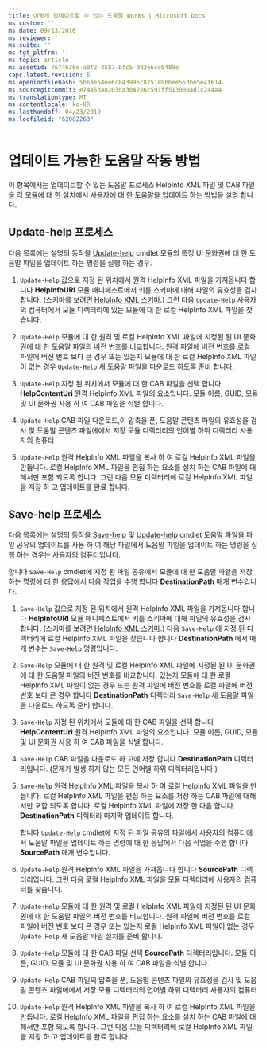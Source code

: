 ```yaml
---
title: 어떻게 업데이트할 수 있는 도움말 Works | Microsoft Docs
ms.custom: ''
ms.date: 09/13/2016
ms.reviewer: ''
ms.suite: ''
ms.tgt_pltfrm: ''
ms.topic: article
ms.assetid: 7674636e-a0f2-4587-bfc5-dd3e6ce5489e
caps.latest.revision: 6
ms.openlocfilehash: 5b6ae54ee6c843996c875189b6ee553be5e4f614
ms.sourcegitcommit: e7445ba8203da304286c591ff513900ad1c244a4
ms.translationtype: MT
ms.contentlocale: ko-KR
ms.lasthandoff: 04/23/2019
ms.locfileid: "62082263"
---
```

# <a name="how-updatable-help-works"></a>업데이트 가능한 도움말 작동 방법

이 항목에서는 업데이트할 수 있는 도움말 프로세스 HelpInfo XML 파일 및 CAB 파일을 각 모듈에 대 한 설치에서 사용자에 대 한 도움말을 업데이트 하는 방법을 설명 합니다.

## <a name="the-update-help-process"></a>Update-help 프로세스

다음 목록에는 설명의 동작을 [Update-help](/powershell/module/Microsoft.PowerShell.Core/Update-Help) cmdlet 모듈의 특정 UI 문화권에 대 한 도움말 파일을 업데이트 하는 명령을 실행 하는 경우.

1. `Update-Help` 값으로 지정 된 위치에서 원격 HelpInfo XML 파일을 가져옵니다 합니다 **HelpInfoURI** 모듈 매니페스트에서 키를 스키마에 대해 파일의 유효성을 검사 합니다. (스키마를 보려면 [HelpInfo XML 스키마](./helpinfo-xml-schema.md).) 그런 다음 `Update-Help` 사용자의 컴퓨터에서 모듈 디렉터리에 있는 모듈에 대 한 로컬 HelpInfo XML 파일을 찾습니다.

2. `Update-Help` 모듈에 대 한 원격 및 로컬 HelpInfo XML 파일에 지정된 된 UI 문화권에 대 한 도움말 파일의 버전 번호를 비교합니다. 원격 파일에 버전 번호를 로컬 파일에 버전 번호 보다 큰 경우 또는 있는지 모듈에 대 한 로컬 HelpInfo XML 파일이 없는 경우 `Update-Help` 새 도움말 파일을 다운로드 하도록 준비 합니다.

3. `Update-Help` 지정 된 위치에서 모듈에 대 한 CAB 파일을 선택 합니다 **HelpContentUri** 원격 HelpInfo XML 파일의 요소입니다. 모듈 이름, GUID, 모듈 및 UI 문화권 사용 하 여 CAB 파일을 식별 합니다.

4. `Update-Help` CAB 파일 다운로드,이 압축을 푼, 도움말 콘텐츠 파일의 유효성을 검사 및 도움말 콘텐츠 파일에에서 저장 모듈 디렉터리의 언어별 하위 디렉터리 사용자의 컴퓨터

5. `Update-Help` 원격 HelpInfo XML 파일을 복사 하 여 로컬 HelpInfo XML 파일을 만듭니다. 로컬 HelpInfo XML 파일을 편집 하는 요소를 설치 하는 CAB 파일에 대해서만 포함 되도록 합니다. 그런 다음 모듈 디렉터리에 로컬 HelpInfo XML 파일을 저장 하 고 업데이트를 완료 합니다.

## <a name="the-save-help-process"></a>Save-help 프로세스

다음 목록에는 설명의 동작을 [Save-help](/powershell/module/Microsoft.PowerShell.Core/Save-Help) 및 [Update-help](/powershell/module/Microsoft.PowerShell.Core/Update-Help) cmdlet 도움말 파일을 파일 공유의 업데이트를 사용 하 여 해당 파일에서 도움말 파일을 업데이트 하는 명령을 실행 하는 경우는 사용자의 컴퓨터입니다.

합니다 `Save-Help` cmdlet에 지정 된 파일 공유에서 모듈에 대 한 도움말 파일을 저장 하는 명령에 대 한 응답에서 다음 작업을 수행 합니다 **DestinationPath** 매개 변수입니다.

1. `Save-Help` 값으로 지정 된 위치에서 원격 HelpInfo XML 파일을 가져옵니다 합니다 **HelpInfoURI** 모듈 매니페스트에서 키를 스키마에 대해 파일의 유효성을 검사 합니다. (스키마를 보려면 [HelpInfo XML 스키마](./helpinfo-xml-schema.md).) 다음 `Save-Help` 에 지정 된 디렉터리에 로컬 HelpInfo XML 파일을 찾습니다 합니다 **DestinationPath** 에서 매개 변수는 `Save-Help` 명령입니다.

2. `Save-Help` 모듈에 대 한 원격 및 로컬 HelpInfo XML 파일에 지정된 된 UI 문화권에 대 한 도움말 파일의 버전 번호를 비교합니다. 있는지 모듈에 대 한 로컬 HelpInfo XML 파일이 없는 경우 또는 원격 파일에 버전 번호를 로컬 파일에 버전 번호 보다 큰 경우 합니다 **DestinationPath** 디렉터리 `Save-Help` 새 도움말 파일을 다운로드 하도록 준비 합니다.

3. `Save-Help` 지정 된 위치에서 모듈에 대 한 CAB 파일을 선택 합니다 **HelpContentUri** 원격 HelpInfo XML 파일의 요소입니다. 모듈 이름, GUID, 모듈 및 UI 문화권 사용 하 여 CAB 파일을 식별 합니다.

4. `Save-Help` CAB 파일을 다운로드 하 고에 저장 합니다 **DestinationPath** 디렉터리입니다. (문제가 발생 하지 않는 모든 언어별 하위 디렉터리입니다.)

5. `Save-Help` 원격 HelpInfo XML 파일을 복사 하 여 로컬 HelpInfo XML 파일을 만듭니다. 로컬 HelpInfo XML 파일을 편집 하는 요소를 저장 하는 CAB 파일에 대해서만 포함 되도록 합니다. 로컬 HelpInfo XML 파일에 저장 한 다음 합니다 **DestinationPath** 디렉터리 마지막 업데이트 합니다.

   합니다 `Update-Help` cmdlet에 지정 된 파일 공유의 파일에서 사용자의 컴퓨터에서 도움말 파일을 업데이트 하는 명령에 대 한 응답에서 다음 작업을 수행 합니다 **SourcePath** 매개 변수입니다.

1. `Update-Help` 원격 HelpInfo XML 파일을 가져옵니다 합니다 **SourcePath** 디렉터리입니다. 그런 다음 로컬 HelpInfo XML 파일을 모듈 디렉터리에 사용자의 컴퓨터를 찾습니다.

2. `Update-Help` 모듈에 대 한 원격 및 로컬 HelpInfo XML 파일에 지정된 된 UI 문화권에 대 한 도움말 파일의 버전 번호를 비교합니다. 원격 파일에 버전 번호를 로컬 파일에 버전 번호 보다 큰 경우 또는 있는지 로컬 HelpInfo XML 파일이 없는 경우 `Update-Help` 새 도움말 파일 설치를 준비 합니다.

3. `Update-Help` 모듈에 대 한 CAB 파일 선택 **SourcePath** 디렉터리입니다. 모듈 이름, GUID, 모듈 및 UI 문화권 사용 하 여 CAB 파일을 식별 합니다.

4. `Update-Help` CAB 파일의 압축을 푼, 도움말 콘텐츠 파일의 유효성을 검사 및 도움말 콘텐츠 파일에에서 저장 모듈 디렉터리의 언어별 하위 디렉터리 사용자의 컴퓨터

5. `Update-Help` 원격 HelpInfo XML 파일을 복사 하 여 로컬 HelpInfo XML 파일을 만듭니다. 로컬 HelpInfo XML 파일을 편집 하는 요소를 설치 하는 CAB 파일에 대해서만 포함 되도록 합니다. 그런 다음 모듈 디렉터리에 로컬 HelpInfo XML 파일을 저장 하 고 업데이트를 완료 합니다.